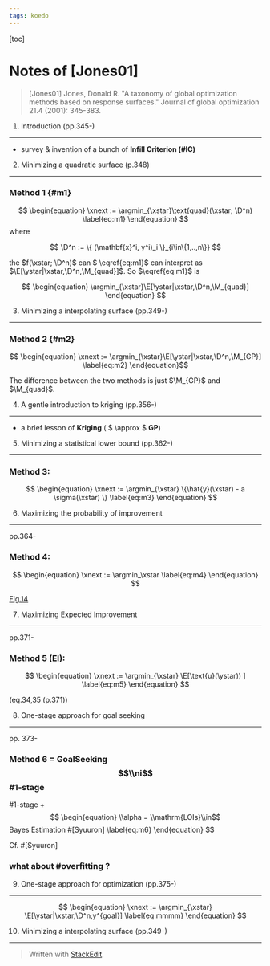 ```yaml
---
tags: koedo
---
```

[toc]

Notes of [Jones01]
===========

> [Jones01]  Jones, Donald R. "A taxonomy of global optimization methods based on response surfaces." Journal of global optimization 21.4 (2001): 345-383. 

$$
\newcommand{\argmin}{\mathop{\mathrm{arg\,min}}}
\newcommand{\xstar}{\mathop{\mathbf{x}^{\ast}}}
\newcommand{\ystar}{\mathop{y^{\ast}}\nolimits}
\newcommand{\xnext}{\mathop{\mathbf{x}^{n+1}}}
\newcommand{\E}{\mathop{\Bbb{E}}\nolimits}
\newcommand{\D}{\mathop{\mathcal{D}}\nolimits}
\newcommand{\M}{\mathop{\mathcal{M}}\nolimits}
$$



1. Introduction (pp.345-)
--------------

* survey & invention of a bunch of **Infill Criterion (#IC)**

2. Minimizing a quadratic surface (p.348)
--------------

### Method 1  {#m1}

$$ \begin{equation}
 \xnext := \argmin_{\xstar}\text{quad}(\xstar; \D^n) 
 \label{eq:m1}
\end{equation}  $$
where

$$
\D^n := \{ (\mathbf{x}^i, y^i)_i \}_{i\in\{1,..,n\}}
$$

the $f(\xstar; \D^n)$ can $ \eqref{eq:m1}$ can interpret as $\E[\ystar|\xstar,\D^n,\M_{quad}]$. So $\eqref{eq:m1}$ is

$$ \begin{equation}
   \argmin_{\xstar}\E[\ystar|\xstar,\D^n,\M_{quad}] 
\end{equation} $$ 


3. Minimizing a interpolating surface (pp.349-)
--------------

### Method 2 {#m2}

$$ \begin{equation}
\xnext := \argmin_{\xstar}\E[\ystar|\xstar,\D^n,\M_{GP}]
\label{eq:m2}
\end{equation}$$ 

The difference between the two methods is just $\M_{GP}$ and $\M_{quad}$.

4. A gentle introduction to kriging (pp.356-)
------------

* a brief lesson of **Kriging** ( $ \approx $ **GP**)

5. Minimizing a statistical lower bound (pp.362-)
---------------
### Method 3:
$$ \begin{equation}
\xnext := \argmin_{\xstar} \{\hat{y}(\xstar) - a \sigma(\xstar) \}
 \label{eq:m3}
\end{equation}  $$

6. Maximizing the probability of improvement
-----------------
pp.364-

### Method 4:
$$ \begin{equation}
\xnext := \argmin_\xstar
\label{eq:m4}
\end{equation}  $$

[Fig.14](https://cdn.pbrd.co/images/GQDU0gA.png)

7. Maximizing Expected Improvement
----------------------------
pp.371-

### Method 5 (**EI**):
$$ \begin{equation}
\xnext := \argmin_{\xstar} \E[\text{u}(\ystar)) ]
\label{eq:m5}
\end{equation}  $$

 (eq.34,35 (p.371))

8. One-stage approach for goal seeking
---------------------------
pp.
373-

### Method 6 = **GoalSeeking** $$\\ni$$ \#1-stage
 \#1-stage + 
$$ \begin{equation}
\\alpha = \\mathrm{LOIs}\\in$$ Bayes Estimation \#\[Syuuron\]
\label{eq:m6}
\end{equation}  $$

Cf. \#\[Syuuron\]

### what about \#overfitting ?

9. One-stage approach for optimization (pp.375-)
-----------------------------
$$ \begin{equation}
\xnext := \argmin_{\xstar} \E[\ystar|\xstar,\D^n,y^{goal}]
\label{eq:mmmm}
\end{equation}  $$

10.  Minimizing a interpolating surface (pp.349-)
-----------------------------

> Written with [StackEdit](https://stackedit.io/).